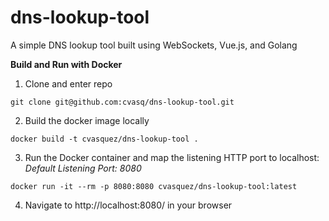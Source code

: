 # dns-lookup-tool
A simple DNS lookup tool built using WebSockets, Vue.js, and Golang

**Build and Run with Docker**
1. Clone and enter repo
```
git clone git@github.com:cvasq/dns-lookup-tool.git
```
2. Build the docker image locally
```
docker build -t cvasquez/dns-lookup-tool .
```                                                                                                                                                                                           
3. Run the Docker container and map the listening HTTP port to localhost:  
_Default Listening Port: 8080_
```
docker run -it --rm -p 8080:8080 cvasquez/dns-lookup-tool:latest
```                                                                                                                                                                                           
4. Navigate to http://localhost:8080/ in your browser
